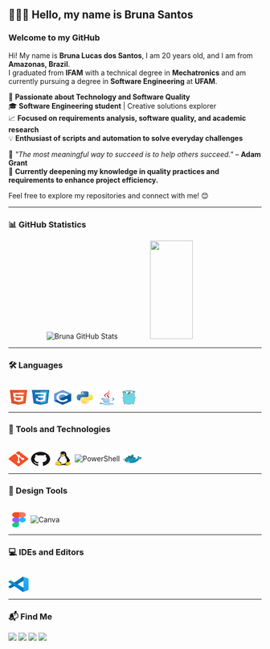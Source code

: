 ## 👩🏻‍💻 Hello, my name is Bruna Santos  
### Welcome to my GitHub  

Hi! My name is **Bruna Lucas dos Santos**, I am 20 years old, and I am from **Amazonas, Brazil**.  
I graduated from **IFAM** with a technical degree in **Mechatronics** and am currently pursuing a degree in **Software Engineering** at **UFAM**.  

🌟 **Passionate about Technology and Software Quality**  
🎓 **Software Engineering student** | Creative solutions explorer  
📈 **Focused on requirements analysis, software quality, and academic research**  
💡 **Enthusiast of scripts and automation to solve everyday challenges**  

🚀 *"The most meaningful way to succeed is to help others succeed."* – **Adam Grant**  
🌱 **Currently deepening my knowledge in quality practices and requirements to enhance project efficiency.**  

Feel free to explore my repositories and connect with me! 😊

---

### 📊 GitHub Statistics  
<div align="center">  
   <img width="49%" height="195px" src="https://github-readme-stats.vercel.app/api?username=BrunaLucad2004&theme=holi&show_icons=true&rank_icon=github" alt="Bruna GitHub Stats" />  
  <img width="41%" height="195px" src="https://github-readme-stats.vercel.app/api/top-langs/?username=BrunaLucad2004&layout=compact&hide_border=false&title_color=4194cb&text_color=00bfbf&bg_color=0d1117" />  
</div>  

---

### 🛠️ Languages
<div style="display: inline_block"><br>
  <img align="center" alt="HTML" height="30" width="40" src="https://raw.githubusercontent.com/devicons/devicon/master/icons/html5/html5-original.svg">
  <img align="center" alt="CSS" height="30" width="40" src="https://raw.githubusercontent.com/devicons/devicon/master/icons/css3/css3-original.svg">
  <img align="center" alt="C" height="30" width="40" src="https://raw.githubusercontent.com/devicons/devicon/master/icons/c/c-original.svg">
  <img align="center" alt="Python" height="30" width="40" src="https://raw.githubusercontent.com/devicons/devicon/master/icons/python/python-original.svg">
  <img align="center" alt="Java" height="30" width="40" src="https://raw.githubusercontent.com/devicons/devicon/master/icons/java/java-original.svg">
  <img align="center" alt="Go" height="30" width="40" src="https://raw.githubusercontent.com/devicons/devicon/master/icons/go/go-original.svg">
</div>

---

### 🧰 Tools and Technologies
<div style="display: inline_block"><br>
  <img align="center" alt="Git" height="30" width="40" src="https://raw.githubusercontent.com/devicons/devicon/master/icons/git/git-original.svg">
  <img align="center" alt="GitHub" height="30" width="40" src="https://raw.githubusercontent.com/devicons/devicon/master/icons/github/github-original.svg">
  <img align="center" alt="Linux" height="30" width="40" src="https://raw.githubusercontent.com/devicons/devicon/master/icons/linux/linux-original.svg">
  <img align="center" alt="PowerShell" height="30" width="40" src="https://cdn.jsdelivr.net/gh/devicons/devicon/icons/powershell/powershell-original.svg">
   <img align="center" alt="Docker" height="30" width="40" src="https://raw.githubusercontent.com/devicons/devicon/master/icons/docker/docker-original.svg">
</div>

---

### 🎨 Design Tools
<div style="display: inline_block"><br>
  <img align="center" alt="Figma" height="30" width="40" src="https://raw.githubusercontent.com/devicons/devicon/master/icons/figma/figma-original.svg">
  <img align="center" alt="Canva" height="30" width="40" src="https://cdn.jsdelivr.net/gh/devicons/devicon/icons/canva/canva-original.svg">
</div>

---

### 💻 IDEs and Editors
<div style="display: inline_block"><br>
  <img align="center" alt="VSCode" height="30" width="40" src="https://raw.githubusercontent.com/devicons/devicon/master/icons/vscode/vscode-original.svg">
</div>

---

### 📬 Find Me  

<div> 
  <a href="mailto:jsantos.bu26@gmail.com" target="_blank"><img src="https://img.shields.io/badge/-Gmail-%23333?style=for-the-badge&logo=gmail&logoColor=white" target="_blank"></a>
  <a href="https://www.linkedin.com/in/bruna-lucas-dos-santos-76a7b2260/" target="_blank"><img src="https://img.shields.io/badge/-LinkedIn-%230077B5?style=for-the-badge&logo=linkedin&logoColor=white" target="_blank"></a> 
  <a href="https://www.instagram.com/brunalucad2004" target="_blank"><img src="https://img.shields.io/badge/-Instagram-%23E4405F?style=for-the-badge&logo=instagram&logoColor=white" target="_blank"></a>
  <a href="https://t.me/BrunaLucas2004" target="_blank"><img src="https://img.shields.io/badge/-Telegram-%232CA5E0?style=for-the-badge&logo=telegram&logoColor=white" target="_blank"></a>
</div>
